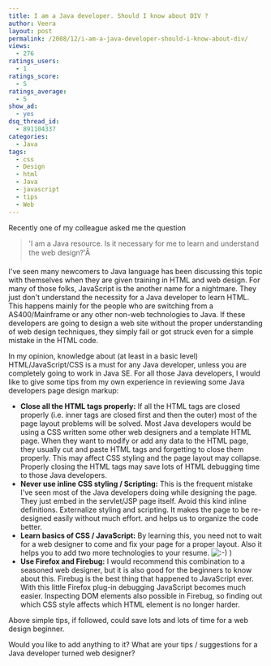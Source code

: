 ```yaml
---
title: I am a Java developer. Should I know about DIV ?
author: Veera
layout: post
permalink: /2008/12/i-am-a-java-developer-should-i-know-about-div/
views:
  - 276
ratings_users:
  - 1
ratings_score:
  - 5
ratings_average:
  - 5
show_ad:
  - yes
dsq_thread_id:
  - 891104337
categories:
  - Java
tags:
  - css
  - Design
  - html
  - Java
  - javascript
  - tips
  - Web
---
```


Recently one of my colleague asked me the question

> 'I am a Java resource. Is it necessary for me to learn and understand the web design?'Â

I've seen many newcomers to Java language has been discussing this topic with themselves when they are given training in HTML and web design. For many of those folks, JavaScript is the another name for a nightmare. They just don't understand the necessity for a Java developer to learn HTML. This happens mainly for the people who are switching from a AS400/Mainframe or any other non-web technologies to Java. If these developers are going to design a web site without the proper understanding of web design techniques, they simply fail or got struck even for a simple mistake in the HTML code.

In my opinion, knowledge about (at least in a basic level) HTML/JavaScript/CSS is a must for any Java developer, unless you are completely going to work in Java SE. For all those Java developers, I would like to give some tips from my own experience in reviewing some Java developers page design markup:

*   **Close all the HTML tags properly:**
    If all the HTML tags are closed properly (i.e. inner tags are closed first and then the outer) most of the page layout problems will be solved. Most Java developers would be using a CSS written some other web designers and a template HTML page. When they want to modify or add any data to the HTML page, they usually cut and paste HTML tags and forgetting to close them properly. This may affect CSS styling and the page layout may collapse. Properly closing the HTML tags may save lots of HTML debugging time to those Java developers.
*   **Never use inline CSS styling / Scripting:**
    This is the frequent mistake I've seen most of the Java developers doing while designing the page. They just embed  in the servlet/JSP page itself. Avoid this kind inline definitions. Externalize styling and scripting. It makes the page to be re-designed easily without much effort. and helps us to organize the code better.
*   **Learn basics of CSS / JavaScript:**
    By learning this, you need not to wait for a web designer to come and fix your page for a proper layout. Also it helps you to add two more technologies to your resume. ![:-)][1] ) 
*   **Use Firefox and Firebug:**
    I would recommend this combination to a seasoned web designer, but it is also good for the beginners to know about this. Firebug is the best thing that happened to JavaScript ever. With this little Firefox plug-in debugging JavaScript becomes much easier. Inspecting DOM elements also possible in Firebug, so finding out which CSS style affects which HTML element is no longer harder.

Above simple tips, if followed, could save lots and lots of time for a web design beginner.

Would you like to add anything to it? What are your tips / suggestions for a Java developer turned web designer?

 [1]: http://veerasundar.com/blog/wp-includes/images/smilies/icon_smile.gif